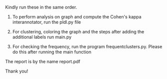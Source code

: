 Kindly run these in the same order.

1. To perform analysis on graph and compute the Cohen's kappa interannotator, run the pldl.py file

2. For clustering, coloring the graph and the steps after adding the additional labels run main.py

3. For checking the frequency, run the program frequentclusters.py. Please do this after running the main function

The report is by the name report.pdf 

Thank you!


